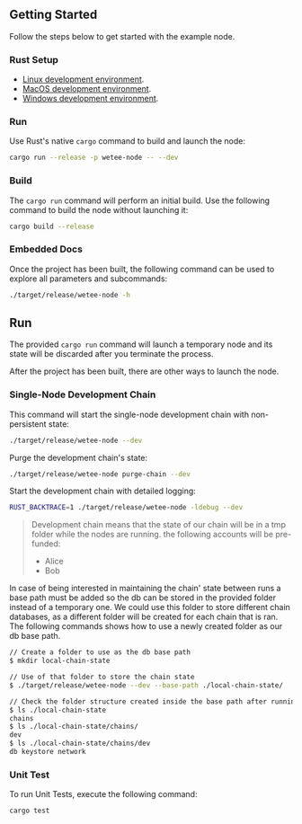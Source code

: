 ## Getting Started

Follow the steps below to get started with the example node.  

### Rust Setup

- [Linux development environment](https://docs.substrate.io/install/linux/).
- [MacOS development environment](https://docs.substrate.io/install/macos/).
- [Windows development environment](https://docs.substrate.io/install/windows/).

### Run

Use Rust's native `cargo` command to build and launch the node:  

```sh
cargo run --release -p wetee-node -- --dev
```

### Build

The `cargo run` command will perform an initial build. Use the following command to build the node
without launching it:  

```sh
cargo build --release
```

### Embedded Docs

Once the project has been built, the following command can be used to explore all parameters and
subcommands:  

```sh
./target/release/wetee-node -h
```

## Run

The provided `cargo run` command will launch a temporary node and its state will be discarded after
you terminate the process.  

After the project has been built, there are other ways to launch the node.  

### Single-Node Development Chain

This command will start the single-node development chain with non-persistent state:  

```bash
./target/release/wetee-node --dev
```

Purge the development chain's state:  

```bash
./target/release/wetee-node purge-chain --dev
```

Start the development chain with detailed logging:  

```bash
RUST_BACKTRACE=1 ./target/release/wetee-node -ldebug --dev
```

> Development chain means that the state of our chain will be in a tmp folder while the nodes are
> running.  the following accounts will be pre-funded:
> - Alice
> - Bob

In case of being interested in maintaining the chain' state between runs a base path must be added
so the db can be stored in the provided folder instead of a temporary one. We could use this folder
to store different chain databases, as a different folder will be created for each chain that
is ran. The following commands shows how to use a newly created folder as our db base path.  

```bash
// Create a folder to use as the db base path
$ mkdir local-chain-state

// Use of that folder to store the chain state
$ ./target/release/wetee-node --dev --base-path ./local-chain-state/

// Check the folder structure created inside the base path after running the chain
$ ls ./local-chain-state
chains
$ ls ./local-chain-state/chains/
dev
$ ls ./local-chain-state/chains/dev
db keystore network
```

### Unit Test

To run Unit Tests, execute the following command:  

```bash
cargo test
```